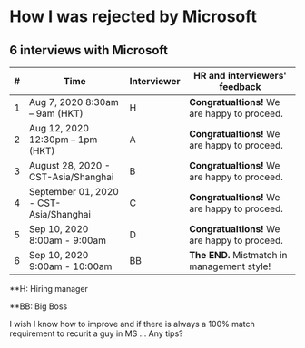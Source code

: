 # How I was rejected by Microsoft

## 6 interviews with Microsoft


| # | Time                                   | Interviewer |  HR and interviewers' feedback             |
|---|----------------------------------------|-------------|-------------------------------------------|
| 1 | Aug 7, 2020 8:30am – 9am (HKT)         | H           |  **Congratualtions!** We are happy to proceed. |
| 2 | Aug 12, 2020 12:30pm – 1pm (HKT)       | A           |  **Congratualtions!** We are happy to proceed. |
| 3 | August 28, 2020 - CST-Asia/Shanghai    | B           |  **Congratualtions!** We are happy to proceed. |
| 4 | September 01, 2020 - CST-Asia/Shanghai | C           |  **Congratualtions!** We are happy to proceed. |
| 5 | Sep 10, 2020 8:00am - 9:00am           | D           |  **Congratualtions!** We are happy to proceed. |
| 6 | Sep 10, 2020 9:00am - 10:00am          | BB          |  **The END.** Mistmatch in management style!   |

**H:   Hiring manager

**BB:  Big Boss


I wish I know how to improve and if there is always a 100% match requirement to recurit a guy in MS ...
Any tips?
